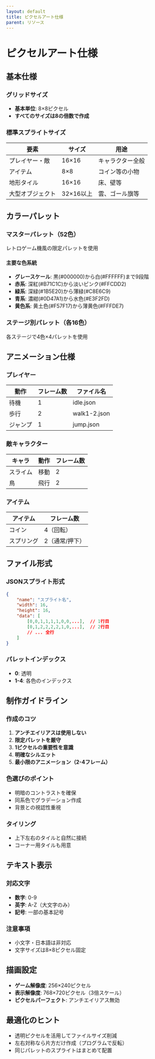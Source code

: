 ```yaml
---
layout: default
title: ピクセルアート仕様
parent: リソース
---
```


# ピクセルアート仕様

## 基本仕様

### グリッドサイズ
- **基本単位**: 8×8ピクセル
- **すべてのサイズは8の倍数で作成**

### 標準スプライトサイズ

| 要素 | サイズ | 用途 |
|------|--------|------|
| プレイヤー・敵 | 16×16 | キャラクター全般 |
| アイテム | 8×8 | コイン等の小物 |
| 地形タイル | 16×16 | 床、壁等 |
| 大型オブジェクト | 32×16以上 | 雲、ゴール旗等 |

## カラーパレット

### マスターパレット（52色）
レトロゲーム機風の限定パレットを使用

#### 主要な色系統
- **グレースケール**: 黒(#000000)から白(#FFFFFF)まで9段階
- **赤系**: 深紅(#B71C1C)から淡いピンク(#FFCDD2)
- **緑系**: 深緑(#1B5E20)から薄緑(#C8E6C9)
- **青系**: 濃紺(#0D47A1)から水色(#E3F2FD)
- **黄色系**: 黄土色(#F57F17)から薄黄色(#FFFDE7)

### ステージ別パレット（各16色）
各ステージで4色×4パレットを使用

## アニメーション仕様

### プレイヤー

| 動作 | フレーム数 | ファイル名 |
|------|-----------|-----------|
| 待機 | 1 | idle.json |
| 歩行 | 2 | walk1-2.json |
| ジャンプ | 1 | jump.json |

### 敵キャラクター

| キャラ | 動作 | フレーム数 |
|--------|------|-----------|
| スライム | 移動 | 2 |
| 鳥 | 飛行 | 2 |

### アイテム

| アイテム | フレーム数 |
|---------|-----------|
| コイン | 4（回転） |
| スプリング | 2（通常/押下） |

## ファイル形式

### JSONスプライト形式
```json
{
    "name": "スプライト名",
    "width": 16,
    "height": 16,
    "data": [
        [0,0,1,1,1,1,0,0,...],  // 1行目
        [0,1,2,2,2,2,1,0,...],  // 2行目
        // ... 全行
    ]
}
```

### パレットインデックス
- **0**: 透明
- **1-4**: 各色のインデックス

## 制作ガイドライン

### 作成のコツ
1. **アンチエイリアスは使用しない**
2. **限定パレットを厳守**
3. **1ピクセルの重要性を意識**
4. **明確なシルエット**
5. **最小限のアニメーション（2-4フレーム）**

### 色選びのポイント
- 明暗のコントラストを確保
- 同系色でグラデーション作成
- 背景との視認性重視

### タイリング
- 上下左右のタイルと自然に接続
- コーナー用タイルも用意

## テキスト表示

### 対応文字
- **数字**: 0-9
- **英字**: A-Z（大文字のみ）
- **記号**: 一部の基本記号

### 注意事項
- 小文字・日本語は非対応
- 文字サイズは8×8ピクセル固定

## 描画設定
- **ゲーム解像度**: 256×240ピクセル
- **表示解像度**: 768×720ピクセル（3倍スケール）
- **ピクセルパーフェクト**: アンチエイリアス無効

## 最適化のヒント
- 透明ピクセルを活用してファイルサイズ削減
- 左右対称なら片方だけ作成（プログラムで反転）
- 同じパレットのスプライトはまとめて配置